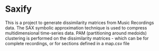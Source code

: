# Saxify
This is a project to generate dissimilarity matrices from Music Recordings data.
The SAX symbolic approximation technique is used to compress multidimensional time-series data.
PAM (partitioning around medoids) clustering is performed on the dissimilarity matrices - which can be for complete
recordings, or for sections defined in a map.csv file

